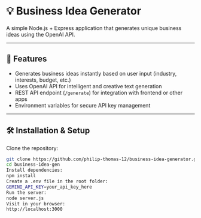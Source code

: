 # 💡 Business Idea Generator

A simple Node.js + Express application that generates unique business ideas using the OpenAI API.

---


## 🚀 Features
- Generates business ideas instantly based on user input (industry, interests, budget, etc.)
- Uses OpenAI API for intelligent and creative text generation
- REST API endpoint (`/generate`) for integration with frontend or other apps
- Environment variables for secure API key management

---





## 🛠️ Installation & Setup

Clone the repository:
```bash
git clone https://github.com/philip-thomas-12/business-idea-generator.git
cd business-idea-gen
Install dependencies:
npm install
Create a .env file in the root folder:
GEMINI_API_KEY=your_api_key_here
Run the server:
node server.js
Visit in your browser:
http://localhost:3000

